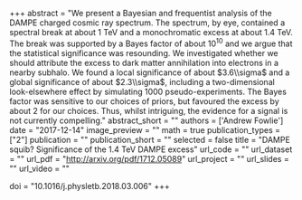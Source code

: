 
+++
abstract = "We present a Bayesian and frequentist analysis of the DAMPE charged cosmic ray spectrum. The spectrum, by eye, contained a spectral break at about 1 TeV and a monochromatic excess at about 1.4 TeV. The break was supported by a Bayes factor of about $10^{10}$ and we argue that the statistical significance was resounding. We investigated whether we should attribute the excess to dark matter annihilation into electrons in a nearby subhalo. We found a local significance of about $3.6\\sigma$ and a global significance of about $2.3\\sigma$, including a two-dimensional look-elsewhere effect by simulating 1000 pseudo-experiments. The Bayes factor was sensitive to our choices of priors, but favoured the excess by about 2 for our choices. Thus, whilst intriguing, the evidence for a signal is not currently compelling."
abstract_short = ""
authors = ['Andrew Fowlie']
date = "2017-12-14"
image_preview = ""
math = true
publication_types = ["2"]
publication = ""
publication_short = ""
selected = false
title = "DAMPE squib? Significance of the 1.4 TeV DAMPE excess"
url_code = ""
url_dataset = ""
url_pdf = "http://arxiv.org/pdf/1712.05089"
url_project = ""
url_slides = ""
url_video = ""

doi = "10.1016/j.physletb.2018.03.006"
+++

